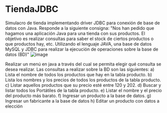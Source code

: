 # TiendaJDBC
 Simulacro de tienda implementando driver JDBC para conexión de base de datos con Java. Responde a la siguiente consigna:
  "Nos han pedido que hagamos una aplicación Java para una tienda con sus 
  productos. El objetivo es realizar consultas para saber el stock de ciertos productos 
  o que productos hay, etc. Utilizando el lenguaje JAVA, una base de datos MySQL y
  JDBC para realizar la ejecución de operaciones sobre la base de datos (BD)"
  ![image](https://user-images.githubusercontent.com/21107178/148407035-da59b5b8-0212-4789-8cdd-9ec0738bc79b.png)
  
  Realizar un menú en java a través del cual se permita elegir qué consulta se desea
  realizar. Las consultas a realizar sobre la BD son las siguientes:
   a) Lista el nombre de todos los productos que hay en la tabla producto. 
   b) Lista los nombres y los precios de todos los productos de la tabla producto. 
   c) Listar aquellos productos que su precio esté entre 120 y 202. 
   d) Buscar y listar todos los Portátiles de la tabla producto. 
   e) Listar el nombre y el precio del producto más barato. 
   f) Ingresar un producto a la base de datos.
   g) Ingresar un fabricante a la base de datos
   h) Editar un producto con datos a elección

